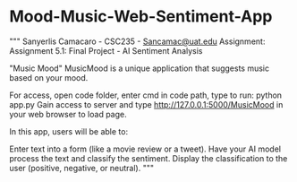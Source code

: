 # Mood-Music-Web-Sentiment-App
"""
Sanyerlis Camacaro - CSC235 - Sancamac@uat.edu Assignment:
Assignment 5.1: Final Project - AI Sentiment Analysis

"Music Mood"
MusicMood is a unique application that suggests music based on your mood.

For access, open code folder, enter cmd in code path, type to run: python app.py
Gain access to server and type http://127.0.0.1:5000/MusicMood in your web browser to load page.

In this app, users will be able to:

Enter text into a form (like a movie review or a tweet).
Have your AI model process the text and classify the sentiment.
Display the classification to the user (positive, negative, or neutral).
"""
